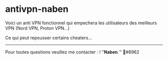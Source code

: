# antivpn-naben
Voici un anti VPN fonctionnel qui empechera les utilisateurs des meilleurs VPN (Nord VPN, Proton VPN...)

Ce qui peut repousser certains cheaters...

_______________________________________

Pour toutes questions veuillez me contacter : ! "𝐍𝐚𝐛𝐞𝐧.™ 🌴#8962

